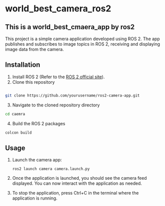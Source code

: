 # world_best_camera_ros2

## This is a world_best_cmaera_app by ros2

This project is a simple camera application developed using ROS 2. The app publishes and subscribes to image topics in ROS 2, receiving and displaying image data from the camera.

## Installation

1. Install ROS 2 (Refer to the [ROS 2 official site](https://docs.ros.org/en/galactic/Installation.html)).
2. Clone this repository
``` bash

git clone https://github.com/yourusername/ros2-camera-app.git
```

3. Navigate to the cloned repository directory
``` bash
cd caemra
```

4. Build the ROS 2 packages
``` bash
colcon build
```

## Usage
1. Launch the camera app:
   ```
   ros2 launch camera camera.launch.py
   ```
2. Once the application is launched, you should see the camera feed displayed. You can now interact with the application as needed.

3. To stop the application, press Ctrl+C in the terminal where the application is running.
